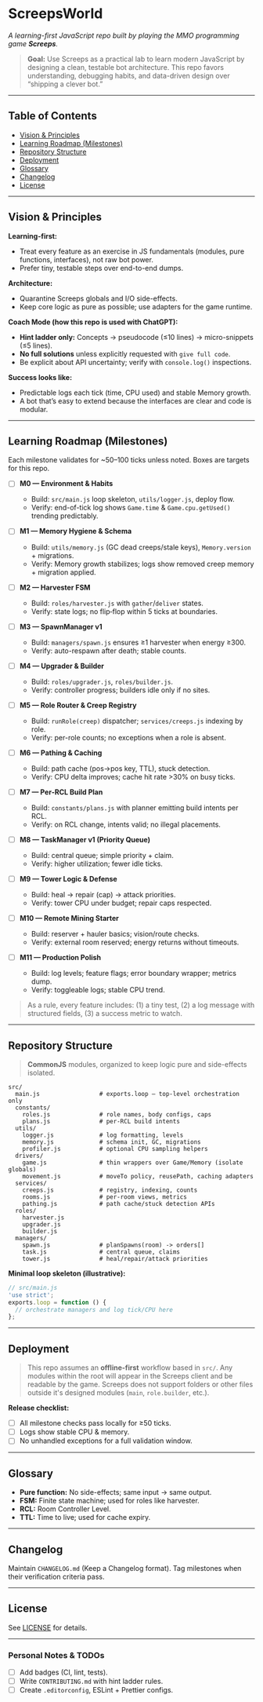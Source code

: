 # ScreepsWorld

*A learning-first JavaScript repo built by playing the MMO programming game **Screeps**.*

> **Goal:** Use Screeps as a practical lab to learn modern JavaScript by designing a clean, testable bot architecture. This repo favors understanding, debugging habits, and data-driven design over “shipping a clever bot.”

---

## Table of Contents

* [Vision & Principles](#vision--principles)
* [Learning Roadmap (Milestones)](#learning-roadmap-milestones)
* [Repository Structure](#repository-structure)
* [Deployment](#deployment)
* [Glossary](#glossary)
* [Changelog](#changelog)
* [License](#license)

---

## Vision & Principles

**Learning-first:**

* Treat every feature as an exercise in JS fundamentals (modules, pure functions, interfaces), not raw bot power.
* Prefer tiny, testable steps over end-to-end dumps.

**Architecture:**

* Quarantine Screeps globals and I/O side-effects.
* Keep core logic as pure as possible; use adapters for the game runtime.

**Coach Mode (how this repo is used with ChatGPT):**

* **Hint ladder only:** Concepts → pseudocode (≤10 lines) → micro-snippets (≤5 lines).
* **No full solutions** unless explicitly requested with `give full code`.
* Be explicit about API uncertainty; verify with `console.log()` inspections.

**Success looks like:**

* Predictable logs each tick (time, CPU used) and stable Memory growth.
* A bot that’s easy to extend because the interfaces are clear and code is modular.

---

## Learning Roadmap (Milestones)

Each milestone validates for \~50–100 ticks unless noted. Boxes are targets for this repo.

* [ ] **M0 — Environment & Habits**

  * Build: `src/main.js` loop skeleton, `utils/logger.js`, deploy flow.
  * Verify: end-of-tick log shows `Game.time` & `Game.cpu.getUsed()` trending predictably.
* [ ] **M1 — Memory Hygiene & Schema**

  * Build: `utils/memory.js` (GC dead creeps/stale keys), `Memory.version` + migrations.
  * Verify: Memory growth stabilizes; logs show removed creep memory + migration applied.
* [ ] **M2 — Harvester FSM**

  * Build: `roles/harvester.js` with `gather`/`deliver` states.
  * Verify: state logs; no flip‑flop within 5 ticks at boundaries.
* [ ] **M3 — SpawnManager v1**

  * Build: `managers/spawn.js` ensures ≥1 harvester when energy ≥300.
  * Verify: auto-respawn after death; stable counts.
* [ ] **M4 — Upgrader & Builder**

  * Build: `roles/upgrader.js`, `roles/builder.js`.
  * Verify: controller progress; builders idle only if no sites.
* [ ] **M5 — Role Router & Creep Registry**

  * Build: `runRole(creep)` dispatcher; `services/creeps.js` indexing by role.
  * Verify: per-role counts; no exceptions when a role is absent.
* [ ] **M6 — Pathing & Caching**

  * Build: path cache (pos→pos key, TTL), stuck detection.
  * Verify: CPU delta improves; cache hit rate >30% on busy ticks.
* [ ] **M7 — Per‑RCL Build Plan**

  * Build: `constants/plans.js` with planner emitting build intents per RCL.
  * Verify: on RCL change, intents valid; no illegal placements.
* [ ] **M8 — TaskManager v1 (Priority Queue)**

  * Build: central queue; simple priority + claim.
  * Verify: higher utilization; fewer idle ticks.
* [ ] **M9 — Tower Logic & Defense**

  * Build: heal → repair (cap) → attack priorities.
  * Verify: tower CPU under budget; repair caps respected.
* [ ] **M10 — Remote Mining Starter**

  * Build: reserver + hauler basics; vision/route checks.
  * Verify: external room reserved; energy returns without timeouts.
* [ ] **M11 — Production Polish**

  * Build: log levels; feature flags; error boundary wrapper; metrics dump.
  * Verify: toggleable logs; stable CPU trend.

> As a rule, every feature includes: (1) a tiny test, (2) a log message with structured fields, (3) a success metric to watch.

---

## Repository Structure

> **CommonJS** modules, organized to keep logic pure and side-effects isolated.

```text
src/
  main.js                 # exports.loop — top-level orchestration only
  constants/
    roles.js              # role names, body configs, caps
    plans.js              # per-RCL build intents
  utils/
    logger.js             # log formatting, levels
    memory.js             # schema init, GC, migrations
    profiler.js           # optional CPU sampling helpers
  drivers/
    game.js               # thin wrappers over Game/Memory (isolate globals)
    movement.js           # moveTo policy, reusePath, caching adapters
  services/
    creeps.js             # registry, indexing, counts
    rooms.js              # per-room views, metrics
    pathing.js            # path cache/stuck detection APIs
  roles/
    harvester.js
    upgrader.js
    builder.js
  managers/
    spawn.js              # planSpawns(room) -> orders[]
    task.js               # central queue, claims
    tower.js              # heal/repair/attack priorities
```

**Minimal loop skeleton (illustrative):**

```js
// src/main.js
'use strict';
exports.loop = function () {
  // orchestrate managers and log tick/CPU here
};
```

---

## Deployment

> This repo assumes an **offline-first** workflow based in `src/`. Any modules within the root will appear in the Screeps client and be readable by the game. Screeps does not support folders or other files outside it's designed modules (`main`, `role.builder`, etc.).

**Release checklist:**

* [ ] All milestone checks pass locally for ≥50 ticks.
* [ ] Logs show stable CPU & memory.
* [ ] No unhandled exceptions for a full validation window.

---

## Glossary

* **Pure function:** No side-effects; same input → same output.
* **FSM:** Finite state machine; used for roles like harvester.
* **RCL:** Room Controller Level.
* **TTL:** Time to live; used for cache expiry.

---

## Changelog

Maintain `CHANGELOG.md` (Keep a Changelog format). Tag milestones when their verification criteria pass.

---

## License

See [LICENSE](LICENSE) for details.

---

### Personal Notes & TODOs

* [ ] Add badges (CI, lint, tests).
* [ ] Write `CONTRIBUTING.md` with hint ladder rules.
* [ ] Create `.editorconfig`, ESLint + Prettier configs.
